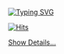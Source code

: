 [![Typing SVG](https://readme-typing-svg.herokuapp.com?font=Oleo+Script&color=00ff1a&size=35&center=true&vCenter=true&width=404&height=53&lines=b4sh5i's+github)](https://git.io/typing-svg)


<!--[![YouTube Video](https://i.ytimg.com/vi/Bf0Hm4ksSFs/hq720.jpg)](https://www.youtube.com/watch?v=Bf0Hm4ksSFs)-->

[![Hits](https://hits.seeyoufarm.com/api/count/incr/badge.svg?url=https%3A%2F%2Fgithub.com%2Fb4sh5i%2Fhit-counter&count_bg=%23C83D3D&title_bg=%23555555&icon=&icon_color=%23E7E7E7&title=%EA%B0%9C%EC%B6%94&edge_flat=false)](https://hits.seeyoufarm.com)



[Show Details...](https://b4sh5i.github.io/)
